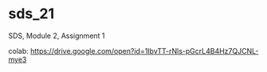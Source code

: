 # sds_21
SDS, Module 2, Assignment 1

colab: https://drive.google.com/open?id=1IbvTT-rNls-pGcrL4B4Hz7QJCNL-mye3
